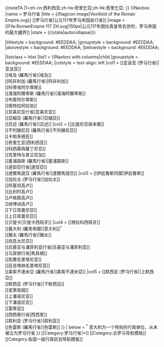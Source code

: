 <noinclude>
{{noteTA
|1=zh-cn:西利西亚;zh-tw:奇里乞亞;zh-hk:奇里乞亞;
}}
</noinclude>{{Navbox
|name     = 罗马行省
|title    =  {{flagicon image|Vexilloid of the Roman Empire.svg}} [[罗马行省|公元117年罗马帝国各行省]]
|image    = [[File:RomanEmpire 117 ZH.svg|150px|公元117年图拉真皇帝去世时，罗马帝国的最大疆界]]
|state    = {{{state|autocollapse}}}

|titlestyle = background: #EEDDAA;
|groupstyle = background: #EEDDAA;
|abovestyle = background: #EEDDAA;
|belowstyle = background: #EEDDAA;

|listclass = hlist
|list1     = {{Navbox with columns|child
|groupstyle = background: #EEDDAA;
|colstyle = text-align: left
|col1 = 
[[亚该亚 (罗马行省)|‎亚该亚]]
<br>[[埃及 (羅馬行省)|埃及]]
<br>[[阿非利加 (羅馬行省)|阿非利加]]
<br>[[科蒂埃阿尔卑斯]]
<br>[[濱海阿爾卑斯 (羅馬行省)|濱海阿爾卑斯]]
<br>[[布匿阿尔卑斯]]
<br>[[佩特拉阿拉伯]]
<br>[[亚美尼亚行省|亚美尼亚]]
<br>[[亞細亞 (羅馬行省)|亞細亞]]
<br>[[亞述 (羅馬行省)|亞述]]
|col2 =
[[比提尼亞與本都]]
<br>[[不列顛尼亞 (羅馬行省)|不列顛尼亞]]
<br>[[卡帕多细亚]]
<br>[[奇里乞亚|西利西亚]]
<br>[[科西嘉與薩丁尼亞]]
<br>[[克里特与昔兰尼加]]
<br>[[塞浦路斯 (羅馬行省)|塞浦路斯]]
<br>[[達契亞行省|達契亞]]
<br>[[達爾馬提亞 (羅馬行省)|達爾馬提亞]]
|col3 =
[[伊庇鲁斯同盟|伊庇鲁斯]]
<br>[[加拉太 (罗马行省)|加拉太]]
<br>[[阿基坦高卢]]
<br>[[比利时高卢]]
<br>[[卢格敦高卢]]
<br>[[纳博讷高卢]]
<br>[[下日耳曼尼亞]]
<br>[[上日耳曼尼亞]]
<br>[[贝提卡|贝提卡西班牙]]
|col4 =
[[塔拉科西班牙]]
<br>[[義大利 (羅馬帝國)|意大利]]<sup>†</sup>
<br>[[猶太 (羅馬行省)|猶太]]
<br>[[琉息太尼亞]]
<br>[[吕基亚与潘菲利亚行省|吕基亚与潘菲利亚]]
<br>[[马其顿行省|馬其頓]]
<br>[[凯撒毛里塔尼亚]]
<br>[[廷吉塔纳毛里塔尼亚]]
<br>[[美索不達米亞 (羅馬行省)|美索不達米亞]]
|col5 =
[[默西亚 (罗马行省)|上默西亞]]
<br>[[默西亚 (罗马行省)|下默西亞]]
<br>[[诺里库姆]]
<br>[[上潘诺尼亚]]
<br>[[下潘诺尼亚]]
<br>[[雷蒂亚]]
<br>[[西西里行省|西西里]]
<br>[[叙利亚 (罗马行省)|叙利亚]]
<br>[[色雷斯 (羅馬行省)|色雷斯]]
}}
| below =
<sup>†</sup> 意大利为一个特别的行政单位，从未被立为罗马行省
}}<noinclude>
[[Category:罗马行省|*]]
[[Category:古罗马导航模板]]
[[Category:各国一级行政区划导航模板]]
</noinclude>
